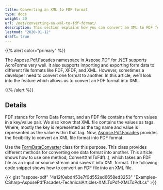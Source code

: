 ```yaml
---
title: Converting an XML to FDF format
type: docs
weight: 20
url: /net/converting-an-xml-to-fdf-format/
description: This section explains how you can convert an XML to FDF format with FormDataConverter.
lastmod: "2020-01-12"
draft: true
---
```


{{% alert color="primary" %}}

The [Aspose.Pdf.Facades](https://apireference.aspose.com/pdf/net/aspose.pdf.facades) namespace in [Aspose.PDF for .NET](/pdf/net/) supports AcroForms very well. It also supports importing and exporting form data to different file formats like FDF, XFDF, and XML. However, sometimes a developer need to convert one format to another. In this article, we’ll look into the feature which allows us to convert an FDF format into XML.

{{% /alert %}}

## Details

FDF stands for Forms Data Format, and an FDF file contains the form values in a key/value pair. We also know that XML file contains the values as tags. Where, mostly the key is represented as the tag name and value is represented as the value within that tag. Now, [Aspose.Pdf.Facades](https://apireference.aspose.com/pdf/net/aspose.pdf.facades) provides the flexibility to convert an XML file format into FDF format.

Use the [FormDataConverter](http://www.aspose.com/api/net/pdf/aspose.pdf.facades/FormDataConverter) class for this purpose. This class provides different methods for converting one data format into another. This article shows how to use one method, ConvertXmlToFdf(..), which takes an FDF file as an input or source stream and saves it into XML format. The following code snippet shows how to convert an FDF file into an XML file.



{{< gist "aspose-pdf" "4a12f0ebd453e7f0d552ed6658ed3253" "Examples-CSharp-AsposePdfFacades-TechnicalArticles-XMLToPdf-XMLToPdf.cs" >}}
